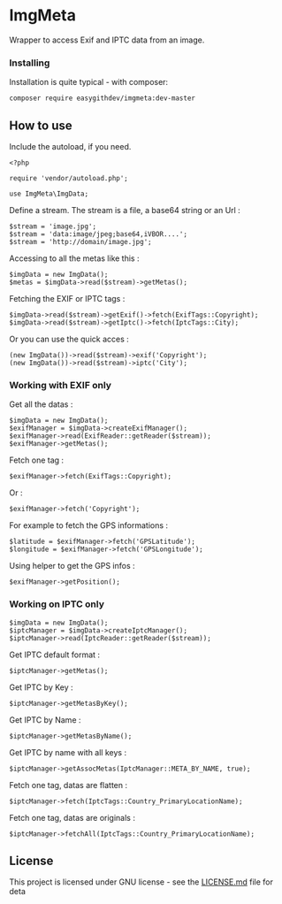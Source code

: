 # ImgMeta

Wrapper to access Exif and IPTC data from an image.

### Installing

Installation is quite typical - with composer:

```
composer require easygithdev/imgmeta:dev-master
```

## How to use

Include the autoload, if you need.

```
<?php

require 'vendor/autoload.php';

use ImgMeta\ImgData;
```

Define a stream. The stream is a file, a base64 string or an Url :

```
$stream = 'image.jpg';
$stream = 'data:image/jpeg;base64,iVBOR....';
$stream = 'http://domain/image.jpg';
```

Accessing to all the metas like this :

```
$imgData = new ImgData();
$metas = $imgData->read($stream)->getMetas();
```

Fetching the EXIF or IPTC tags :

```
$imgData->read($stream)->getExif()->fetch(ExifTags::Copyright);
$imgData->read($stream)->getIptc()->fetch(IptcTags::City);
```

Or you can use the quick acces :
```
(new ImgData())->read($stream)->exif('Copyright');
(new ImgData())->read($stream)->iptc('City');
```

### Working with EXIF only

Get all the datas :

```
$imgData = new ImgData();
$exifManager = $imgData->createExifManager();
$exifManager->read(ExifReader::getReader($stream));
$exifManager->getMetas();
```

Fetch one tag :

```
$exifManager->fetch(ExifTags::Copyright);
```

Or :

```
$exifManager->fetch('Copyright');
```

For example to fetch the GPS informations :

```
$latitude = $exifManager->fetch('GPSLatitude');
$longitude = $exifManager->fetch('GPSLongitude');
```

Using helper to get the GPS infos :

```
$exifManager->getPosition();
```

### Working on IPTC only

```
$imgData = new ImgData();
$iptcManager = $imgData->createIptcManager();
$iptcManager->read(IptcReader::getReader($stream));
```

Get IPTC default format :

```
$iptcManager->getMetas();
```

Get IPTC by Key :

```
$iptcManager->getMetasByKey();
```

Get IPTC by Name :

```
$iptcManager->getMetasByName();
```

Get IPTC by name with all keys :

```
$iptcManager->getAssocMetas(IptcManager::META_BY_NAME, true);
```

Fetch one tag, datas are flatten :

```
$iptcManager->fetch(IptcTags::Country_PrimaryLocationName);
```

Fetch one tag, datas are originals :

```
$iptcManager->fetchAll(IptcTags::Country_PrimaryLocationName);
```

## License

This project is licensed under GNU license - see the [LICENSE.md](LICENSE.md) file for deta
